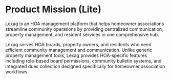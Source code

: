# Product Mission (Lite)

Lexag is an HOA management platform that helps homeowner associations streamline community operations by providing centralized communication, property management, and resident services in one comprehensive hub.

Lexag serves HOA boards, property owners, and residents who need efficient community management and communication. Unlike generic property management tools, Lexag provides HOA-specific features including role-based board permissions, community bulletin systems, and integrated dues collection designed specifically for homeowner association workflows.
